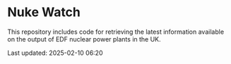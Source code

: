 # Nuke Watch

This repository includes code for retrieving the latest information available on the output of EDF nuclear power plants in the UK.

Last updated: 2025-02-10 06:20